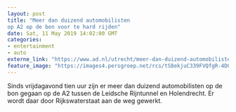 ```yaml
---
layout: post
title: "Meer dan duizend automobilisten 
op A2 op de bon voor te hard rijden"
date: Sat, 11 May 2019 14:02:00 GMT
categories: 
- entertainment 
- auto 
externe_link: "https://www.ad.nl/utrecht/meer-dan-duizend-automobilisten-op-a2-op-de-bon-voor-te-hard-rijden~a70b8580/"
feature_image: "https://images4.persgroep.net/rcs/tS8ekjuC339FVQfgR-4DGkaKtCY/diocontent/147975924/_fitwidth/400/?appId=21791a8992982cd8da851550a453bd7f&quality=0.7"
---
```


Sinds vrijdagavond tien uur zijn er meer dan duizend automobilisten op de bon gegaan op de A2 tussen de Leidsche Rijntunnel en Holendrecht. Er wordt daar door Rijkswaterstaat aan de weg gewerkt.
